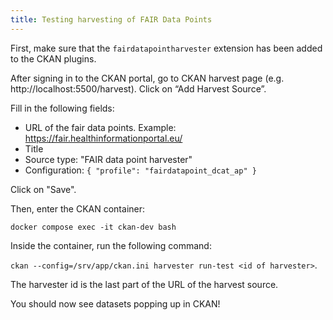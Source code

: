 ```yaml
---
title: Testing harvesting of FAIR Data Points
---
```


First, make sure that the `fairdatapointharvester` extension has been added to the CKAN plugins.

After signing in to the CKAN portal, go to CKAN harvest page (e.g. http://localhost:5500/harvest). Click on “Add Harvest Source”.

Fill in the following fields:

- URL of the fair data points. Example: https://fair.healthinformationportal.eu/
- Title
- Source type: "FAIR data point harvester"
- Configuration: `{ "profile": "fairdatapoint_dcat_ap" }`

Click on "Save".

Then, enter the CKAN container:

`docker compose exec -it ckan-dev bash`

Inside the container, run the following command:

`ckan --config=/srv/app/ckan.ini harvester run-test <id of harvester>`.

The harvester id is the last part of the URL of the harvest source.

You should now see datasets popping up in CKAN!
